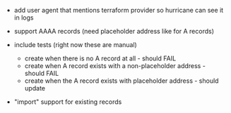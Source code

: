 * add user agent that mentions terraform provider so hurricane can see it in logs

* support AAAA records (need placeholder address like for A records)

* include tests (right now these are manual)
    - create when there is no A record at all - should FAIL
    - create when A record exists with a non-placeholder address - should FAIL
    - create when the A record exists with placeholder address - should update

* "import" support for existing records
